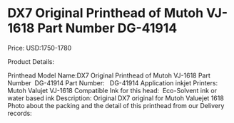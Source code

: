 # DX7 Original Printhead of Mutoh VJ-1618 Part Number  DG-41914

Price: USD:1750-1780

Product Details:

Printhead Model Name:DX7 Original Printhead of Mutoh VJ-1618 Part Number  DG-41914
Part Number:   DG-41914
Application inkjet Printers:
Mutoh Valujet VJ-1618
Compatible Ink for this head:  Eco-Solvent ink or water based ink
Description:
Original DX7 original for Mutoh Valuejet 1618
Photo about the packing and the detail of this printhead from our Delivery records:
